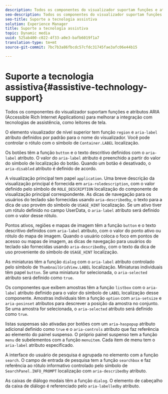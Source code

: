 ```yaml
---
description: Todos os componentes do visualizador suportam funções e atributos ARIA (Accessible Rich Internet Applications) para melhorar a integração com tecnologias de assistência, como leitores de tela.
seo-description: Todos os componentes do visualizador suportam funções e atributos ARIA (Accessible Rich Internet Applications) para melhorar a integração com tecnologias de assistência, como leitores de tela.
seo-title: Suporte a tecnologia assistiva
solution: Experience Manager
title: Suporte a tecnologia assistiva
topic: Dynamic media
uuid: 525ab400-c022-4f33-a0e3-bafb6019f1a7
translation-type: tm+mt
source-git-commit: 7bc7b3a86fbcdc57cfdc31745fae3afc06e44b15

---
```



# Suporte a tecnologia assistiva{#assistive-technology-support}

Todos os componentes do visualizador suportam funções e atributos ARIA (Accessible Rich Internet Applications) para melhorar a integração com tecnologias de assistência, como leitores de tela.

O elemento visualizador de nível superior tem função `region` e `aria-label` atributo definidos por padrão para o nome do visualizador. Você pode controlar o rótulo com o símbolo de `Container.LABEL` localização.

Os botões têm a função `button` e o texto descritivo definidos com o `aria-label` atributo. O valor do `aria-label` atributo é preenchido a partir do valor do símbolo de localização do botão. Quando um botão é desativado, o `aria-disabled` atributo é definido de acordo.

A visualização principal tem papel `application`. Uma breve descrição da visualização principal é fornecida em `aria-roledescription`, com o valor definido pelo símbolo de `ROLE_DESCRIPTION` localização do componente de visualização principal correspondente. As dicas de navegação para os usuários do teclado são fornecidas usando `aria-describedby`, o texto para a dica de uso provém do símbolo de `USAGE_HINT` localização. Se um ativo tiver um rótulo definido no campo UserData, o `aria-label` atributo será definido com o valor desse rótulo.

Pontos ativos, regiões e mapas de imagem têm a função `button` e o texto descritivo definidos com `aria-label` atributo, com o valor do ponto ativo ou rótulo do mapa de imagem. Quando o usuário coloca o foco em pontos de acesso ou mapas de imagem, as dicas de navegação para usuários do teclado são fornecidas usando `aria-describedby`, com o texto da dica de uso proveniente do símbolo de `USAGE_HINT` localização.

As miniaturas têm a função `dialog` com o `aria-label` atributo controlado pelo símbolo de `ThumbnailGridView.LABEL` localização. Miniaturas individuais têm papel `button`. Se uma miniatura for selecionada, o `aria-selected` atributo será definido como `true`.

Os componentes que exibem amostras têm a função `listbox` com o `aria-label` atributo definido para o valor do símbolo de `LABEL` localização desse componente. Amostras individuais têm a função `option` com `aria-setsize` e `aria-posinset` atributos para descrever a posição da amostra no conjunto. Se uma amostra for selecionada, o `aria-selected` atributo será definido como `true`.

listas suspensas são ativadas por botões com um `aria-haspopup` atributo adicional definido como `true` e o `aria-controls` atributo que faz referência ao elemento do painel suspenso. O próprio painel suspenso tem a função `menu` de subelementos com a função `menuitem`. Cada item de menu tem o `aria-label` atributo especificado.

A interface do usuário de pesquisa é agrupada no elemento com a função `search`. O campo de entrada de pesquisa tem a função `searchbox` e faz referência ao rótulo informativo controlado pelo símbolo de `SearchPanel.INFO_PROMPT` localização com `aria-describedby` atributo.

As caixas de diálogo modais têm a função `dialog`. O elemento de cabeçalho da caixa de diálogo é referenciado pelo `aria-labelledby` atributo.
